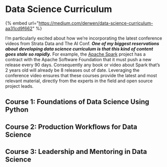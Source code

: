 # Data Science Curriculum

{% embed url="https://medium.com/derwen/data-science-curriculum-aa31cd9f662" %}

I’m particularly excited about how we’re incorporating the latest conference videos from Strata Data and The AI Conf. _**One of my biggest reservations about developing data science curriculum is that this kind of content goes stale so rapidly.**_ For example, the [Apache Spark](http://spark.apache.org/) project has a contract with the Apache Software Foundation that it must push a new release every 90 days. Consequently any book or video about Spark that’s 2 years old will already be 8 releases out of date. Leveraging the conference video ensures that these courses provide the latest and most relevant material, directly from the experts in the field and open source project leads.

## Course 1: Foundations of Data Science Using Python

## Course 2: Production Workflows for Data Science

## Course 3: Leadership and Mentoring in Data Science


